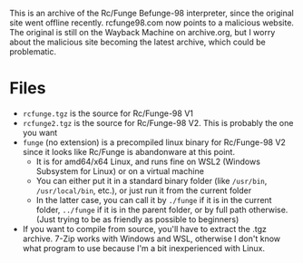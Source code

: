 This is an archive of the Rc/Funge Befunge-98 interpreter, since the original site went offline recently. 
rcfunge98.com now points to a malicious website. The original is still on the Wayback Machine on archive.org, but I worry about the malicious site becoming the latest archive, which
could be problematic.

# Files
- `rcfunge.tgz` is the source for Rc/Funge-98 V1
- `rcfunge2.tgz` is the source for Rc/Funge-98 V2. This is probably the one you want
- `funge` (no extension) is a precompiled linux binary for Rc/Funge-98 V2 since it looks like Rc/Funge is abandonware at this point.
  - It is for amd64/x64 Linux, and runs fine on WSL2 (Windows Subsystem for Linux) or on a virtual machine
  - You can either put it in a standard binary folder (like `/usr/bin`, `/usr/local/bin`, etc.), or just run it from the current folder
  - In the latter case, you can call it by `./funge` if it is in the current folder, `../funge` if it is in the parent folder, or by full path otherwise. (Just trying to be as friendly as possible to beginners)
- If you want to compile from source, you'll have to extract the .tgz archive. 7-Zip works with Windows and WSL, otherwise I don't know what program to use because I'm a bit inexperienced with Linux.
